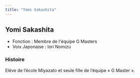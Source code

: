 ```yaml
---
title: "Yomi Sakashita"
---
```


Yomi Sakashita
--------------





* Fonction : Membre de l'équipe G Masters
* Voix Japonaise : Iori Nomizu


### Histoire


Elève de l’école Miyazato et seule fille de l’équipe « G Master ».


